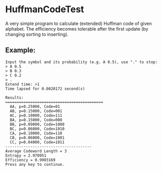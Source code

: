 # HuffmanCodeTest
A very simple program to calculate (extended) Huffman code of given alphabet. The efficiency becomes tolerable after the first update (by changing sorting to inserting).

## Example:

```
Input the symbol and its probability (e.g. A 0.5), use "." to stop:
> A 0.5
> B 0.3
> C 0.2
> .
Extend time: >1
Time lapsed for 0.0020172 second(s)

Results:
===========================================
  AA, p=0.25000, Code=01
  AB, p=0.15000, Code=001
  AC, p=0.10000, Code=111
  BA, p=0.15000, Code=000
  BB, p=0.09000, Code=1000
  BC, p=0.06000, Code=1010
  CA, p=0.10000, Code=110
  CB, p=0.06000, Code=1001
  CC, p=0.04000, Code=1011
--------------------------------------
Average Codeword Length = 3
Entropy = 2.970951
Efficiency = 0.9903169
Press any key to continue.
```
